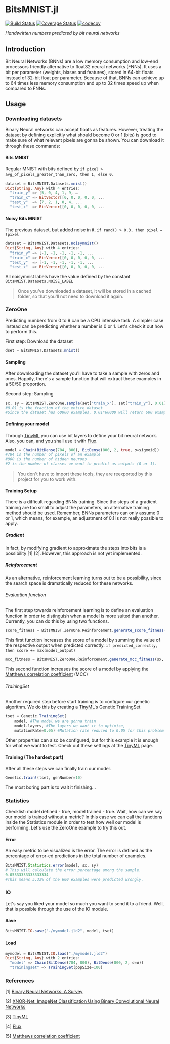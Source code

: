 # BitsMNIST.jl
[![Build Status](https://travis-ci.com/nickolasrm/BitsMNIST.jl.svg?branch=main)](https://travis-ci.com/nickolasrm/BitsMNIST.jl)
[![Coverage Status](https://coveralls.io/repos/github/nickolasrm/BitsMNIST.jl/badge.svg?branch=main)](https://coveralls.io/github/nickolasrm/BitsMNIST.jl?branch=main)
[![codecov](https://codecov.io/gh/nickolasrm/BitsMNIST.jl/branch/main/graph/badge.svg?token=CZGSot9qzs)](https://codecov.io/gh/nickolasrm/BitsMNIST.jl)

_Handwritten numbers predicted by bit neural networks_

## Introduction
Bit Neural Networks (BNNs) are a low memory consumption and low-end processors friendly alternative to float32 neural networks (FNNs). It uses a bit per parameter (weights, biases and features), stored in 64-bit floats instead of 32-bit float per parameter. Because of that, BNNs can achieve up to 64 times less memory consumption and up to 32 times speed up when compared to FNNs.

## Usage
### Downloading datasets
Binary Neural networks can accept floats as features. However, treating the dataset by defining explicitly what should become 0 or 1 (bits) is good to make sure of what relevant pixels are gonna be shown. You can download it through these commands:
#### Bits MNIST
Regular MNIST with bits defined by `if pixel > avg_of_pixels_greater_than_zero, then 1, else 0`.
```julia
dataset = BitsMNIST.Datasets.mnist()
Dict{String, Any} with 4 entries:
  "train_y" => [5, 0, 4, 1, 9, …  
  "train_x" => BitVector[[0, 0, 0, 0, 0, ...
  "test_y"  => [7, 2, 1, 0, 4, ...
  "test_x"  => BitVector[[0, 0, 0, 0, 0, ...
```
#### Noisy Bits MNIST
The previous dataset, but added noise in it. `if rand() > 0.3, then pixel = !pixel`
```julia
dataset = BitsMNIST.Datasets.noisymnist()
Dict{String, Any} with 4 entries:
  "train_y" => [-1, -1, -1, -1, -1, ...
  "train_x" => BitVector[[0, 0, 0, 0, 0, ... 
  "test_y"  => [-1, -1, -1, -1, -1, ...
  "test_x"  => BitVector[[0, 0, 0, 0, 0, ...
```
All noisymnist labels have the value defined by the constant `BitsMNIST.Datasets.NOISE_LABEL`

> Once you've downloaded a dataset, it will be stored in a cached folder, so that you'll not need to download it again.

### ZeroOne
Predicting numbers from 0 to 9 can be a CPU intensive task. A simpler case instead can be predicting whether a number is 0 or 1. Let's check it out how to perform this.

First step: Download the dataset
```julia
dset = BitsMNIST.Datasets.mnist()
```

#### Sampling
After downloading the dataset you'll have to take a sample with zeros and ones. Happily, there's a sample function that will extract these examples in a 50/50 proportion.

Second step: Sampling
```julia
sx, sy = BitsMNIST.ZeroOne.sample(set["train_x"], set["train_y"], 0.01)
#0.01 is the fraction of the entire dataset
#Since the dataset has 60000 examples, 0.01*60000 will return 600 examples.
```

#### Defining your model
Through [TinyML](https://github.com/ATISLabs/TinyML.jl/) you can use bit layers to define your bit neural network. Also, you can, and you shall use it with [Flux](https://github.com/FluxML/Flux.jl).

```julia
model = Chain(BitDense(784, 800), BitDense(800, 2, true, σ=sigmoid))
#784 is the number of pixels of an example
#800 is the number of hidden neurons
#2 is the number of classes we want to predict as outputs (0 or 1).
```

> You don't have to import these tools, they are reexported by this project for you to work with.

#### Training Setup
There is a difficult regarding BNNs training. Since the steps of a gradient training are too small to adjust the parameters, an alternative training method should be used. Remember, BNNs parameters can only assume 0 or 1, which means, for example, an adjustment of 0.1 is not really possible to apply. 

##### Gradient
In fact, by modifying gradient to approximate the steps into bits is a possibility [1] [2]. However, this approach is not yet implemented.

##### Reinforcement
As an alternative, reinforcement learning turns out to be a possibility, since the search space is dramatically reduced for these networks.

###### Evaluation function
The first step towards reinforcement learning is to define an evaluation function in order to distinguish when a model is more suited than another. Currently, you can do this by using two functions.

```julia
score_fitness = BitsMNIST.ZeroOne.Reinforcement.generate_score_fitness(sx, sy)
```
This first function increases the score of a model by summing the value of the respective output when predicted correctly. `if predicted_correctly, then score += max(model_output)`

```julia
mcc_fitness = BitsMNIST.ZeroOne.Reinforcement.generate_mcc_fitness(sx, sy)
```
This second function increases the score of a model by applying the [Matthews correlation coefficient](https://en.wikipedia.org/wiki/Matthews_correlation_coefficient) (MCC)

###### TrainingSet
Another required step before start training is to configure our genetic algorithm. We do this by creating a [TinyML](https://github.com/ATISLabs/TinyML.jl/)'s Genetic TrainingSet

```julia
tset = Genetic.TrainingSet(
	model, #The model we are gonna train
	model.layers, #The layers we want it to optimize,
	mutationRate=0.05) #Mutation rate reduced to 0.05 for this problem
```

Other properties can also be configured, but for this example it is enough for what we want to test. Check out these settings at the [TinyML](https://github.com/ATISLabs/TinyML.jl/) page.

#### Training (The hardest part)
After all these steps we can finally train our model.

```julia
Genetic.train!(tset, genNumber=10)
``` 

The most boring part is to wait it finishing...

### Statistics
Checklist: model defined - true, model trained - true. Wait, how can we say our model is trained without a metric? In this case we can call the functions inside the Statistics module in order to test how well our model is performing. Let's use the ZeroOne example to try this out.

#### Error
An easy metric to be visualized is the error. The error is defined as the percentage of error-ed predictions in the total number of examples.
```julia
BitsMNIST.Statistics.error(model, sx, sy)
# This will calculate the error percentage among the sample.
0.05333333333333334
#This means 5.33% of the 600 examples were predicted wrongly.
```

### IO
Let's say you liked your model so much you want to send it to a friend. Well, that is possible through the use of the IO module.

#### Save
```julia
BitsMNIST.IO.save("./mymodel.jld2", model, tset)
```

#### Load
```julia
mymodel = BitsMNIST.IO.load("./mymodel.jld2")
Dict{String, Any} with 2 entries:
  "model" => Chain(BitDense(784, 800), BitDense(800, 2, σ=σ))
  "trainingset" => TrainingSet(popSize=100)
``` 

### References
[1] [Binary Neural Networks: A Survey](https://arxiv.org/pdf/2004.03333.pdf)

[2] [XNOR-Net: ImageNet Classification Using Binary Convolutional Neural Networks](https://arxiv.org/abs/1603.05279)

[3] [TinyML](https://github.com/ATISLabs/TinyML.jl/)

[4] [Flux](https://github.com/FluxML/Flux.jl)

[5] [Matthews correlation coefficient](https://en.wikipedia.org/wiki/Matthews_correlation_coefficient)